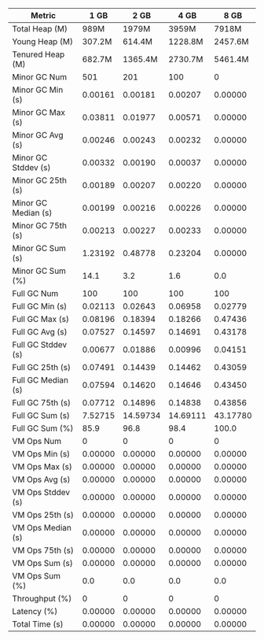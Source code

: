 | Metric | 1 GB | 2 GB | 4 GB | 8 GB |
|------|----|----|----|----|
| Total Heap (M) | 989M | 1979M | 3959M | 7918M |
| Young Heap (M) | 307.2M | 614.4M | 1228.8M | 2457.6M |
| Tenured Heap (M) | 682.7M | 1365.4M | 2730.7M | 5461.4M |
| Minor GC Num | 501 | 201 | 100 | 0 |
| Minor GC Min (s) | 0.00161 | 0.00181 | 0.00207 | 0.00000 |
| Minor GC Max (s) | 0.03811 | 0.01977 | 0.00571 | 0.00000 |
| Minor GC Avg (s) | 0.00246 | 0.00243 | 0.00232 | 0.00000 |
| Minor GC Stddev (s) | 0.00332 | 0.00190 | 0.00037 | 0.00000 |
| Minor GC 25th (s) | 0.00189 | 0.00207 | 0.00220 | 0.00000 |
| Minor GC Median (s) | 0.00199 | 0.00216 | 0.00226 | 0.00000 |
| Minor GC 75th (s) | 0.00213 | 0.00227 | 0.00233 | 0.00000 |
| Minor GC Sum (s) | 1.23192 | 0.48778 | 0.23204 | 0.00000 |
| Minor GC Sum (%) | 14.1 | 3.2 | 1.6 | 0.0 |
| Full GC Num | 100 | 100 | 100 | 100 |
| Full GC Min (s) | 0.02113 | 0.02643 | 0.06958 | 0.02779 |
| Full GC Max (s) | 0.08196 | 0.18394 | 0.18266 | 0.47436 |
| Full GC Avg (s) | 0.07527 | 0.14597 | 0.14691 | 0.43178 |
| Full GC Stddev (s) | 0.00677 | 0.01886 | 0.00996 | 0.04151 |
| Full GC 25th (s) | 0.07491 | 0.14439 | 0.14462 | 0.43059 |
| Full GC Median (s) | 0.07594 | 0.14620 | 0.14646 | 0.43450 |
| Full GC 75th (s) | 0.07712 | 0.14896 | 0.14838 | 0.43856 |
| Full GC Sum (s) | 7.52715 | 14.59734 | 14.69111 | 43.17780 |
| Full GC Sum (%) | 85.9 | 96.8 | 98.4 | 100.0 |
| VM Ops Num | 0 | 0 | 0 | 0 |
| VM Ops Min (s) | 0.00000 | 0.00000 | 0.00000 | 0.00000 |
| VM Ops Max (s) | 0.00000 | 0.00000 | 0.00000 | 0.00000 |
| VM Ops Avg (s) | 0.00000 | 0.00000 | 0.00000 | 0.00000 |
| VM Ops Stddev (s) | 0.00000 | 0.00000 | 0.00000 | 0.00000 |
| VM Ops 25th (s) | 0.00000 | 0.00000 | 0.00000 | 0.00000 |
| VM Ops Median (s) | 0.00000 | 0.00000 | 0.00000 | 0.00000 |
| VM Ops 75th (s) | 0.00000 | 0.00000 | 0.00000 | 0.00000 |
| VM Ops Sum (s) | 0.00000 | 0.00000 | 0.00000 | 0.00000 |
| VM Ops Sum (%) | 0.0 | 0.0 | 0.0 | 0.0 |
| Throughput (%) | 0 | 0 | 0 | 0 |
| Latency (%) | 0.00000 | 0.00000 | 0.00000 | 0.00000 |
| Total Time (s) | 0.00000 | 0.00000 | 0.00000 | 0.00000 |

